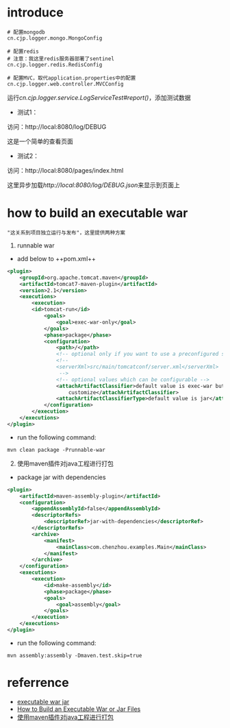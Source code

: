 # introduce
```
# 配置mongodb
cn.cjp.logger.mongo.MongoConfig

# 配置redis
# 注意：我这里redis服务器部署了sentinel
cn.cjp.logger.redis.RedisConfig

# 配置MVC，取代application.properties中的配置
cn.cjp.logger.web.controller.MVCConfig
```

运行*cn.cjp.logger.service.LogServiceTest#report()*，添加测试数据

- 测试1：

访问：http://local:8080/log/DEBUG

这是一个简单的查看页面

- 测试2：

访问：http://local:8080/pages/index.html

这里异步加载*http://local:8080/log/DEBUG.json*来显示到页面上


# how to build an executable war

	"这关系到项目独立运行与发布"，这里提供两种方案

1. runnable war

- add <plugin> below to ++pom.xml++
```xml
<plugin>
	<groupId>org.apache.tomcat.maven</groupId>
	<artifactId>tomcat7-maven-plugin</artifactId>
	<version>2.1</version>
	<executions>
		<execution>
		<id>tomcat-run</id>
			<goals>
				<goal>exec-war-only</goal>
			</goals>
			<phase>package</phase>
			<configuration>
				<path>/</path>
				<!-- optional only if you want to use a preconfigured server.xml file -->
				<!-- 
				<serverXml>src/main/tomcatconf/server.xml</serverXml>
				 -->
				<!-- optional values which can be configurable -->
				<attachArtifactClassifier>default value is exec-war but you can
					customize</attachArtifactClassifier>
				<attachArtifactClassifierType>default value is jar</attachArtifactClassifierType>
			</configuration>
		</execution>
	</executions>
</plugin>
```

- run the following command:
```
mvn clean package -Prunnable-war
```

2. 使用maven插件对java工程进行打包

- package jar with dependencies

```xml
<plugin>
    <artifactId>maven-assembly-plugin</artifactId>
    <configuration>
        <appendAssemblyId>false</appendAssemblyId>
        <descriptorRefs>
            <descriptorRef>jar-with-dependencies</descriptorRef>
        </descriptorRefs>
        <archive>
            <manifest>
                <mainClass>com.chenzhou.examples.Main</mainClass>
            </manifest>
        </archive>
    </configuration>
    <executions>
        <execution>
            <id>make-assembly</id>
            <phase>package</phase>
            <goals>
                <goal>assembly</goal>
            </goals>
        </execution>
    </executions>
</plugin>
```

- run the following command:
```
mvn assembly:assembly -Dmaven.test.skip=true
```

# referrence

- [executable war jar](http://tomcat.apache.org/maven-plugin-trunk/executable-war-jar.html)
- [How to Build an Executable War or Jar Files](http://nextcoder.com/?p=1351)
- [使用maven插件对java工程进行打包](http://chenzhou123520.iteye.com/blog/1706242)